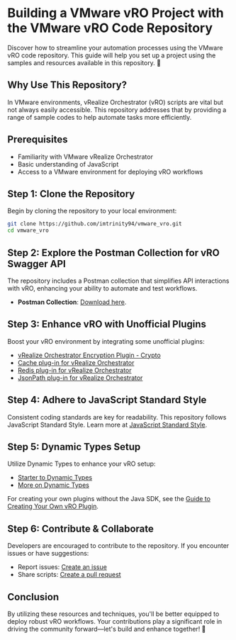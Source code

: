 # Building a VMware vRO Project with the VMware vRO Code Repository

Discover how to streamline your automation processes using the VMware vRO code repository. This guide will help you set up a project using the samples and resources available in this repository. 🎯

## Why Use This Repository?

In VMware environments, vRealize Orchestrator (vRO) scripts are vital but not always easily accessible. This repository addresses that by providing a range of sample codes to help automate tasks more efficiently.

## Prerequisites

- Familiarity with VMware vRealize Orchestrator
- Basic understanding of JavaScript
- Access to a VMware environment for deploying vRO workflows

## Step 1: Clone the Repository

Begin by cloning the repository to your local environment:

```bash
git clone https://github.com/imtrinity94/vmware_vro.git
cd vmware_vro
```

## Step 2: Explore the Postman Collection for vRO Swagger API

The repository includes a Postman collection that simplifies API interactions with vRO, enhancing your ability to automate and test workflows.

- **Postman Collection**: [Download here](https://github.com/imtrinity94/vmware_vro/blob/d887ed9a534ff2eda68d19475aa8fffae6048608/vRealize%20Orchestrator%20Server%20API_8.3.postman_collection.json).

## Step 3: Enhance vRO with Unofficial Plugins

Boost your vRO environment by integrating some unofficial plugins:

- [vRealize Orchestrator Encryption Plugin - Crypto](https://github.com/vmware/o11n-plugin-crypto)
- [Cache plug-in for vRealize Orchestrator](https://github.com/dimitrovvlado/o11n-plugin-cache)
- [Redis plug-in for vRealize Orchestrator](https://github.com/dimitrovvlado/o11n-plugin-redis)
- [JsonPath plug-in for vRealize Orchestrator](https://cloudadvisors.net/2016/05/09/new-orchestrator-jsonpath-plugin/)

## Step 4: Adhere to JavaScript Standard Style

Consistent coding standards are key for readability. This repository follows JavaScript Standard Style. Learn more at [JavaScript Standard Style](https://standardjs.com/rules.html).

## Step 5: Dynamic Types Setup

Utilize Dynamic Types to enhance your vRO setup:

- [Starter to Dynamic Types](https://www.vcoteam.info/articles/learn-vco/323-how-to-create-a-microsoft-dns-dynamic-types-plug-in.html)
- [More on Dynamic Types](https://vbombarded.wordpress.com/2017/11/21/a-primer-on-vrealize-orchestrator-dynamic-types/#more-1180)

For creating your own plugins without the Java SDK, see the [Guide to Creating Your Own vRO Plugin](https://github.com/imtrinity94/vmware_vro/files/6663022/vRealize.Orchestrator.Dynamic.Ty_793c45ef6cb84252802a350fc8712a1e-160421-0633-172.pdf).

## Step 6: Contribute & Collaborate

Developers are encouraged to contribute to the repository. If you encounter issues or have suggestions:

- Report issues: [Create an issue](https://github.com/imtrinity94/vmware_vro/issues/new)
- Share scripts: [Create a pull request](https://github.com/imtrinity94/vmware_vro/compare)

## Conclusion

By utilizing these resources and techniques, you'll be better equipped to deploy robust vRO workflows. Your contributions play a significant role in driving the community forward—let's build and enhance together! 🚀